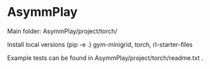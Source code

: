 # AsymmPlay

Main folder: AsymmPlay/project/torch/

Install local versions (pip -e .) gym-minigrid, torch, rl-starter-files

Example tests can be found in AsymmPlay/project/torch/readme.txt .
